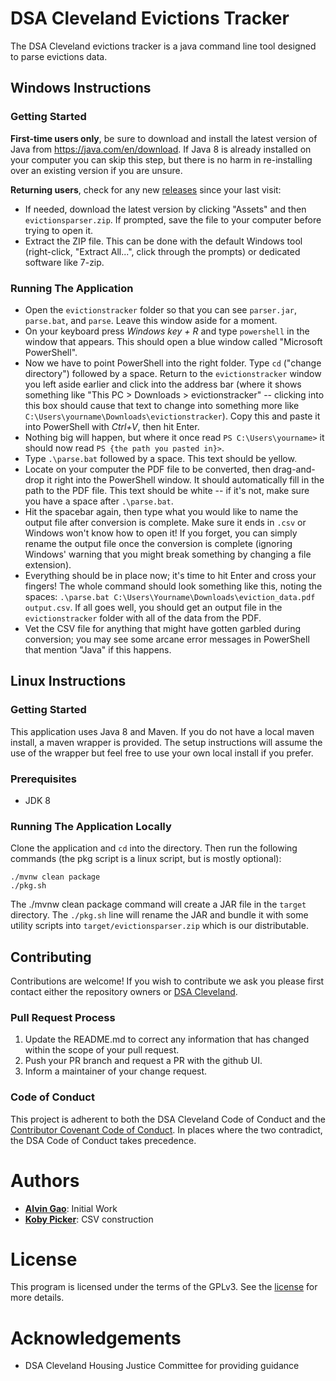 # DSA Cleveland Evictions Tracker
The DSA Cleveland evictions tracker is a java command line tool designed to parse evictions data.

## Windows Instructions
### Getting Started
**First-time users only**, be sure to download and install the latest version of Java from https://java.com/en/download. If Java 8 is already installed on your computer you can skip this step, but there is no harm in re-installing over an existing version if you are unsure.

**Returning users**, check for any new [releases](https://github.com/DSACle/evictiontracker/releases) since your last visit:
- If needed, download the latest version by clicking "Assets" and then `evictionsparser.zip`. If prompted, save the file to your computer before trying to open it.
- Extract the ZIP file. This can be done with the default Windows tool (right-click, "Extract All...", click through the prompts) or dedicated software like 7-zip.

### Running The Application
- Open the `evictionstracker` folder so that you can see `parser.jar`, `parse.bat`, and `parse`. Leave this window aside for a moment.
- On your keyboard press *Windows key + R* and type `powershell` in the window that appears. This should open a blue window called "Microsoft PowerShell".
- Now we have to point PowerShell into the right folder. Type `cd` ("change directory") followed by a space. Return to the `evictionstracker` window you left aside earlier and click into the address bar (where it shows something like "This PC > Downloads > evictionstracker" -- clicking into this box should cause that text to change into something more like `C:\Users\yourname\Downloads\evictionstracker`). Copy this and paste it into PowerShell with *Ctrl+V*, then hit Enter.
- Nothing big will happen, but where it once read `PS C:\Users\yourname>` it should now read `PS {the path you pasted in}>`.
- Type `.\parse.bat` followed by a space. This text should be yellow.
- Locate on your computer the PDF file to be converted, then drag-and-drop it right into the PowerShell window. It should automatically fill in the path to the PDF file. This text should be white -- if it's not, make sure you have a space after `.\parse.bat`.
- Hit the spacebar again, then type what you would like to name the output file after conversion is complete. Make sure it ends in `.csv` or Windows won't know how to open it! If you forget, you can simply rename the output file once the conversion is complete (ignoring Windows' warning that you might break something by changing a file extension).
- Everything should be in place now; it's time to hit Enter and cross your fingers! The whole command should look something like this, noting the spaces: `.\parse.bat C:\Users\Yourname\Downloads\eviction_data.pdf output.csv`. If all goes well, you should get an output file in the `evictionstracker` folder with all of the data from the PDF. 
- Vet the CSV file for anything that might have gotten garbled during conversion; you may see some arcane error messages in PowerShell that mention "Java" if this happens.

## Linux Instructions
### Getting Started
This application uses Java 8 and Maven. If you do not have a local maven install, a maven wrapper is provided. The setup instructions will assume the use of the wrapper but feel free to use your own local install if you prefer.

### Prerequisites
- JDK 8

### Running The Application Locally
Clone the application and `cd` into the directory. Then run the following commands (the pkg script is a linux script, but is mostly optional):

```
./mvnw clean package
./pkg.sh
```

The ./mvnw clean package command will create a JAR file in the `target` directory. The `./pkg.sh` line will rename the JAR and bundle it with some utility scripts into `target/evictionsparser.zip` which is our distributable.

## Contributing
Contributions are welcome! If you wish to contribute we ask you please first contact either the repository owners or [DSA Cleveland](mailto:info@dsacleveland.org).

### Pull Request Process
1. Update the README.md to correct any information that has changed within the scope of your pull request.
2. Push your PR branch and request a PR with the github UI.
3. Inform a maintainer of your change request.

### Code of Conduct
This project is adherent to both the DSA Cleveland Code of Conduct and the [Contributor Covenant Code of Conduct](code_of_conduct.md). In places where the two contradict, the DSA Code of Conduct takes precedence.

# Authors
- [**Alvin Gao**](https://github.com/tehgao): Initial Work
- [**Koby Picker**](https://github.com/jkobyp): CSV construction

# License
This program is licensed under the terms of the GPLv3. See the [license](LICENSE.md) for more details.

# Acknowledgements
- DSA Cleveland Housing Justice Committee for providing guidance
